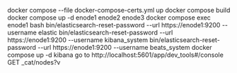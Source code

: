 docker compose --file docker-compose-certs.yml up
docker compose build
docker compose  up -d enode1 enode2 enode3
docker compose exec enode1 bash
bin/elasticsearch-reset-password --url https://enode1:9200 --username elastic
bin/elasticsearch-reset-password --url https://enode1:9200 --username kibana_system
bin/elasticsearch-reset-password --url https://enode1:9200 --username beats_system
docker compose up -d kibana
go to http://localhost:5601/app/dev_tools#/console
GET _cat/nodes?v
